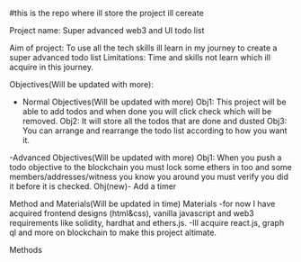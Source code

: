 #this is the repo where ill store the project ill cereate

Project name: Super advanced web3 and UI todo list 

Aim of project: To use all the tech skills ill learn in my journey to create a super advanced todo list
Limitations: Time and skills not learn which ill acquire in this journey.

Objectives(Will be updated with more): 
- Normal Objectives(Will be updated with more)
Obj1: This project will be able to add todos and when done you will click check which will be removed.
Obj2: It will store all the todos that are done and dusted
Obj3: You can arrange and rearrange the todo list according to how you want it.

-Advanced Objectives(Will be updated with more)
Obj1: When you push a todo objective to the blockchain you must lock some ethers in too and some members/addresses/witness you know you around you must verify you did it before it is checked.
Ohj(new)- Add a timer


Method and Materials(Will be updated in time)
Materials
-for now I have acquired frontend designs (html&css), vanilla javascript and web3 requirements like solidity, hardhat and ethers.js.
-Ill acquire react.js, graph ql and more on blockchain to make this project altimate.

Methods

